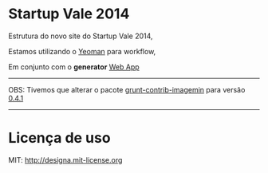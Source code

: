 # Startup Vale 2014

Estrutura do novo site do Startup Vale 2014,

Estamos utilizando o [Yeoman](https://github.com/yeoman/yeoman) para workflow,

Em conjunto com o **generator** [Web App](https://github.com/yeoman/generator-webapp)

---

OBS: Tivemos que alterar o pacote [grunt-contrib-imagemin](https://github.com/gruntjs/grunt-contrib-imagemin) para versão [0.4.1](https://github.com/gruntjs/grunt-contrib-imagemin/issues)

---

# Licença de uso
MIT: http://designa.mit-license.org
